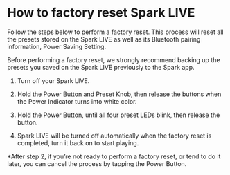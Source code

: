 # How to factory reset Spark LIVE

Follow the steps below to perform a factory reset. This process will reset all the presets stored on the Spark LIVE as well as its Bluetooth pairing information, Power Saving Setting.

Before performing a factory reset, we strongly recommend backing up the presets you saved on the Spark LIVE previously to the Spark app.

1. Turn off your Spark LIVE.

2. Hold the Power Button and Preset Knob, then release the buttons when the Power Indicator turns into white color.

3. Hold the Power Button, until all four preset LEDs blink, then release the button.

4. Spark LIVE will be turned off automatically when the factory reset is completed, turn it back on to start playing.

*After step 2, if you’re not ready to perform a factory reset, or tend to do it later, you can cancel the process by tapping the Power Button.

